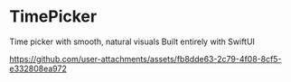 # TimePicker
Time picker with smooth, natural visuals  Built entirely with SwiftUI 

https://github.com/user-attachments/assets/fb8dde63-2c79-4f08-8cf5-e332808ea972

